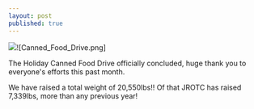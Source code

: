 ```yaml
---
layout: post
published: true
---
```

![]({{site.baseurl}}/media/Canned_Food_Drive.png)![Canned_Food_Drive.png]

The Holiday Canned Food Drive officially concluded, huge thank you to everyone's efforts this past month.

We have raised a total weight of 20,550lbs!! Of that JROTC has raised 7,339lbs, more than any previous year!
